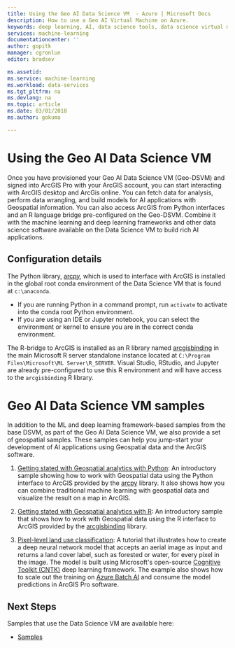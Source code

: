 ```yaml
---
title: Using the Geo AI Data Science VM  - Azure | Microsoft Docs
description: How to use a Geo AI Virtual Machine on Azure.
keywords: deep learning, AI, data science tools, data science virtual machine, Geospatial analytics
services: machine-learning
documentationcenter: ''
author: gopitk
manager: cgronlun
editor: bradsev

ms.assetid: 
ms.service: machine-learning
ms.workload: data-services
ms.tgt_pltfrm: na
ms.devlang: na
ms.topic: article
ms.date: 03/01/2018
ms.author: gokuma

---
```



# Using the Geo AI Data Science VM

Once you have provisioned your Geo AI Data Science VM (Geo-DSVM) and signed into ArcGIS Pro with your ArcGIS account, you can start interacting with ArcGIS desktop and ArcGis online. You can fetch data for analysis, perform data wrangling, and build models for AI applications with Geospatial information. You can also access ArcGIS from Python interfaces and an R language bridge pre-configured on the Geo-DSVM. Combine it with the machine learning and deep learning frameworks and other data science software available on the Data Science VM to build rich AI applications.  


## Configuration details

The Python library, [arcpy](http://pro.arcgis.com/en/pro-app/arcpy/main/arcgis-pro-arcpy-reference.htm), which is used to interface with ArcGIS is installed in the global root conda environment of the Data Science VM that is found at ```c:\anaconda```. 

- If you are running Python in a command prompt, run ```activate``` to activate into the conda root Python environment. 
- If you are using an IDE or Jupyter notebook, you can select the environment or kernel to ensure you are in the correct conda environment. 

The R-bridge to ArcGIS is installed as an R library named [arcgisbinding](https://github.com/R-ArcGIS/r-bridge) in the main Microsoft R server standalone instance located at ```C:\Program Files\Microsoft\ML Server\R_SERVER```. Visual Studio, RStudio, and Jupyter are already pre-configured to use this R environment and will have access to the ```arcgisbinding``` R library. 


# Geo AI Data Science VM samples

In addition to the ML and deep learning framework-based samples from the base DSVM, as part of the Geo AI Data Science VM, we also provide a set of geospatial samples. These samples can help you jump-start your development of AI applications using Geospatial data and the ArcGIS software. 


1. [Getting stated with Geospatial analytics with Python](https://github.com/Azure/DataScienceVM/blob/master/Notebooks/ArcGIS/Python%20walkthrough%20ArcGIS%20Data%20analysis%20and%20ML.ipynb): An introductory sample showing how to work with Geospatial data using the Python interface to ArcGIS provided by the [arcpy](http://pro.arcgis.com/en/pro-app/arcpy/main/arcgis-pro-arcpy-reference.htm) library. It also shows how you can combine traditional machine learning with geospatial data and visualize the result on a map in ArcGIS. 

2. [Getting stated with Geospatial analytics with R](https://github.com/Azure/DataScienceVM/blob/master/Notebooks/ArcGIS/R%20walkthrough%20ArcGIS%20Data%20analysis%20and%20ML.ipynb): An introductory sample that shows how to work with Geospatial data using the R interface to ArcGIS provided by the [arcgisbinding](https://github.com/R-ArcGIS/r-bridge) library. 

3. [Pixel-level land use classification](https://github.com/Azure/pixel_level_land_classification): A tutorial that illustrates how to create a deep neural network model that accepts an aerial image as input and returns a land cover label, such as forested or water, for every pixel in the image. The model is built using Microsoft's open-source [Cognitive Toolkit (CNTK)](https://www.microsoft.com/en-us/cognitive-toolkit/) deep learning framework. The example also shows how to scale out the training on [Azure Batch AI](https://docs.microsoft.com/azure/batch-ai/) and consume the model predictions in ArcGIS Pro software. 


## Next Steps

Samples that use the Data Science VM are available here:

* [Samples](dsvm-samples-and-walkthroughs.md)

